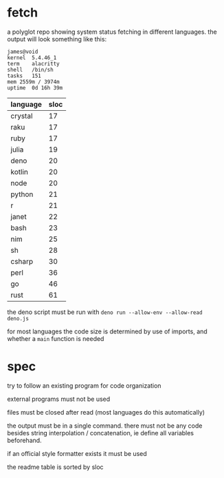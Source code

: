 # fetch
a polyglot repo showing system status fetching in different languages. the output will look something like this:

```
james@void
kernel	5.4.46_1
term	alacritty
shell	/bin/sh
tasks	151
mem	2559m / 3974m
uptime	0d 16h 39m
```

| language | sloc |
| - | - |
| crystal | 17 |
| raku | 17 |
| ruby | 17 |
| julia | 19 |
| deno | 20 |
| kotlin | 20 |
| node | 20 |
| python | 21 |
| r | 21 |
| janet | 22 |
| bash | 23 |
| nim | 25 |
| sh | 28 |
| csharp | 30 |
| perl | 36 |
| go | 46 |
| rust | 61 |

the deno script must be run with `deno run --allow-env --allow-read deno.js`

for most languages the code size is determined by use of imports, and whether a `main` function is needed

# spec

try to follow an existing program for code organization

external programs must not be used

files must be closed after read (most languages do this automatically)

the output must be in a single command. there must not be any code besides string interpolation / concatenation, ie define all variables beforehand.

if an official style formatter exists it must be used

the readme table is sorted by sloc

